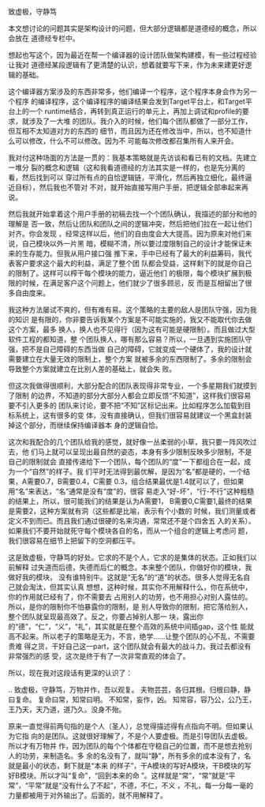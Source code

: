     
致虚极，守静笃

本文想讨论的问题其实是架构设计的问题，但大部分逻辑都是道德经的概念，所以会放在
道德经专栏中。

想起也写这个，因为最近在帮一个编译器的设计团队做架构建模，有一些过程经验让我对
道德经某段逻辑有了更清楚的认识，想着就要写下来，作为未来建更好逻辑的基础。

这个编译器方案涉及的东西非常多，他们编译一个程序，这个程序本身会作为另一个程序
的编译程序，这个编译程序的编译结果会发到Target平台上，和Target平台上的一个
runtime结合，再转到真正运行的单元上，再加上调试和profile的要求，就涉及了一大堆
的团队。我介入的时候，他们每个团队都做了一部分工作，但互相不太知道对方的东西的
细节，而且因为还在修改当中，所以，也不知道什么可以修改，什么不可以修改。因为不
可能每次修改都召集所有人来开会。

我对付这种场面的方法是一贯的：我基本策略就是先访谈和看已有的文档。先建立一堆分
裂的概念和逻辑（这和我看道德经的方法其实是一样的，也是先分离的看，然后找到可以
穿过所有点的自恰逻辑链，平滑化，然后再独立细化，最终逼近目标），然后我也不管对
不对，就开始直接写用户手册，把逻辑全部串起来再说。

然后我就开始拿着这个用户手册的初稿去找一个个团队确认，我描述的部分和他的理解是
否一致，然后让团队和团队之间的逻辑冲突，然后把他们拉在一起让他们对齐。你会发现
，经常这样以后，他们的自由度会大大提高。因为原来对他们来说，自己模块以外一片黑
暗，模糊不清，所以要过度限制自己的设计才能保证未来的生存能力。但我从用户接口强
推下来，手中已经有了最大的利益筹码，我代表客户要求这个最大的利益，满足了整个团
队都会受益，这样剩下的就是你自己的限制了。这样可以榨干每个模块的能力，逼近他们
的极限，每个模块扩展到极限的时候，在满足客户这个问题上，他们就少了很多顾忌，反
而是互相留出了很多自由度来。

我这种方法屡试不爽的，但有难有易。这个策略的主要的敌人是团队守强，因为我的知识
是有限的，你非要告诉我某个方案是不可能实施的，我又不能取代你去做这个方案，最多
换人，换人也不见得行（因为这有可能是硬限制）。而且做过大型软件工程的都知道，整
个团队换人，哪有那么容易？所以，一旦遇到实施团队守强，把不是自己障碍的东西当做
自己的障碍，它就变成一个硬体了，我的设计就需要建立在大量无效的限制上，整个方案
就被多余的东西限制了。多余的限制会导致整个方案就建立在比别人差的基础上，就会失
败。

但这次我做得很顺利，大部分配合的团队表现得非常专业，一个多星期我们就摸到了限制
的边界，不知道的部分大部分人都会立即反馈“不知道”，这样我们很容易要不引入更多的
团队来讨论，要不把“不知”区标记出来。比如程序怎么加载到目标系统上，这有很多的变
体，没有直接确认，但我们很容易就建议一个黑盒封装掉这个部分，而继续保持编译器本
身的逻辑自恰。

这次和我配合的几个团队给我的感觉，就好像一丛柔弱的小草，我只要一阵风吹过去，他
们马上就可以呈现出最自然的姿态，本身有多少限制反映多少限制，不是自己的限制就会
直接传递给下一个团队，每个团队的“度”一下都组合在一起，成为一个“自然”的样子。我
们平时无法得到最优解，是因为“名”都是硬的，一个结果，A需要0.7，B需要0.4，C需要
0.3，组合结果最优是1.4就可以了，但如果用“名”来表达，“名”通常是没有“度”的，很容
易走入“好-坏”，“行-不行”这种粗糙的结果上，所以，很可能我们的结果是认为A需要1，
B需要0,C需要1,最终的结果是需要2，这种方案就有洞（这些都是比喻，表示有个小数的
时候，我们测量或者定义不到而已。而且我们通过很硬的名来沟通，常常还不是个四舍五
入的关系）。如果我们不要开始就死守每个模块各自的名，而从一个组合的逻辑上考虑问
题，我们很容易在细节上把留下的空洞都压平。

这是致虚极，守静笃的好处。它求的不是个人，它求的是集体的状态。正如我们以前解释
过失道而后德，失德而后仁的概念。本来整个团队，你做好你的模块，我做好我的模块，
没有谁特别牛。这就是“无名”的“道”的状态。很多人觉得无名自己就会淘汰，但其实认真
想想，这种时候，其实你不用解释什么，你在系统中，你的作用就已经有了，你不需要去
占用别人的功劳，也不用担心对别人露怯的。所以，是你的限制你不怕暴露你的限制，是
别人导致你的限制，把它落给别人，整个团队就呈现最高效了。反之，你要占掉别人那一
块，露出你的“德”，“仁”，“义”，“礼”，其实就是在整个高效的系统中间插gap，这个性
能就高不起来。所以老子的策略是无为，不言，绝学……让整个团队的心不乱，不需要贵难
得之货，干好自己这一part，这个团队就会有最大的战斗力。我过去都没有非常强烈的感
受，这次是终于有了一次非常直观的体会了。

所以，现在我对这段话有更深的认识了：

..
  致虚极，守静笃，万物并作，吾以观复。
  夫物芸芸，各归其根。归根曰静，静曰复命。
  复命曰常，知常曰明。
  不知常，妄作，凶。
  知常容，容乃公，公乃王，王乃天，天乃道，道乃久。没身不殆。

原来一直觉得前两句指的是个人（圣人），总觉得描述得有点指向不明。但如果认为它指
向的是团队。这就很好理解了，不是个人要虚极。而是引导团队去虚极。所以才有万物并
作，因为团队的每个个体都在守稳自己的位置，而不是想去抢别人的功劳，来制造名。多
余的名没有了，就叫“静”，所有多余的成本没有了，名就是最小的状态，剩下就是“本来
的样子”，干A模块的写好A模块，干B模块的写好B模块。所以才叫“复命”，“回到本来的命
”。这样就是“常”，“常”就是“平常”，“平常”就是“没有什么了不起”，不德，不仁，不义
，不礼，每一分每一毫的力量都被用于对外输出了。后面的，就不用解释了。

